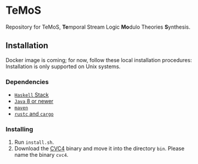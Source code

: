 # TeMoS

Repository for TeMoS, **Te**mporal Stream Logic **Mo**dulo Theories **S**ynthesis.

## Installation

Docker image is coming; for now, follow these local installation procedures:
Installation is only supported on Unix systems.

### Dependencies
* [`Haskell` Stack](https://docs.haskellstack.org/en/stable/README/)
* [`Java` 8 or newer](https://www.java.com/en/download/)
* [`maven`](https://doc.rust-lang.org/book/ch01-01-installation.html#installation)
* [`rustc` and `cargo`](https://doc.rust-lang.org/book/ch01-01-installation.html#installation)

### Installing
1. Run `install.sh`.
2. Download the [CVC4](https://cvc4.github.io/downloads.html) binary and move it into the directory `bin`.
Please name the binary `cvc4`.
